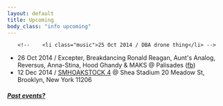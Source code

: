 ```yaml
---
layout: default
title: Upcoming 
body_class: "info upcoming"
---
```

<ul class="classed root">

    <!--    <li class="music">25 Oct 2014 / DBA drone thing</li> -->
  <li class="music">26 Oct 2014 / Excepter, Breakdancing Ronald Reagan, Aunt's Analog, Reversus, Anna-Stina, Hood Ghandy & MAKS
    @ Palisades (<a href="https://www.facebook.com/events/912551858773835/">fb</a>)
  </;o>
  <li class="music">12 Dec 2014 / <a href="https://www.facebook.com/events/1517035161853918">SMHOAKSTOCK 4</a> @ Shea Stadium  20 Meadow St, Brooklyn, New York 11206</li>

</ul>

<h5><a href="chronology.html">Past events?</a></h5>
